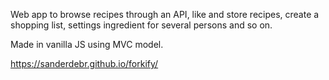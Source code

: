 Web app to browse recipes through an API, like and store recipes, create a shopping list, settings ingredient for several persons and so on.

Made in vanilla JS using MVC model.

https://sanderdebr.github.io/forkify/
